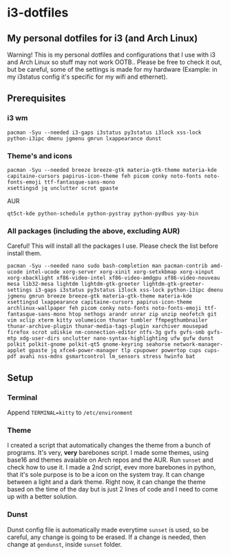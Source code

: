 # i3-dotfiles
## My personal dotfiles for i3 (and Arch Linux)

Warning!
This is my personal dotfiles and configurations that I use with i3 and Arch Linux so stuff may not work OOTB.. Please be free to check it out, but be careful, some of the settings is made for my hardware (Example: in my i3status config it's specific for my wifi and ethernet).

## Prerequisites
### i3 wm
```
pacman -Syu --needed i3-gaps i3status py3status i3lock xss-lock python-i3ipc dmenu jgmenu gmrun lxappearance dunst
```

### Theme's and icons
```
pacman -Syu --needed breeze breeze-gtk materia-gtk-theme materia-kde capitaine-cursors papirus-icon-theme feh picom conky noto-fonts noto-fonts-emoji ttf-fantasque-sans-mono
xsettingsd jq unclutter scrot gpaste 
```
AUR
```
qt5ct-kde python-schedule python-pystray python-pydbus yay-bin
```
### All packages (including the above, excluding AUR)
Careful! This will install all the packages I use. Please check the list before install them.
```
pacman -Syu --needed nano sudo bash-completion man pacman-contrib amd-ucode intel-ucode xorg-server xorg-xinit xorg-setxkbmap xorg-xinput xorg-xbacklight xf86-video-intel xf86-video-amdgpu xf86-video-nouveau mesa lib32-mesa lightdm lightdm-gtk-greeter lightdm-gtk-greeter-settings i3-gaps i3status py3status i3lock xss-lock python-i3ipc dmenu jgmenu gmrun breeze breeze-gtk materia-gtk-theme materia-kde xsettingsd lxappearance capitaine-cursors papirus-icon-theme archlinux-wallpaper feh picom conky noto-fonts noto-fonts-emoji ttf-fantasque-sans-mono htop nethogs arandr unrar zip unzip neofetch git vim xclip xterm kitty volumeicon thunar tumbler ffmpegthumbnailer thunar-archive-plugin thunar-media-tags-plugin xarchiver mousepad firefox scrot udiskie nm-connection-editor ntfs-3g gvfs gvfs-smb gvfs-mtp xdg-user-dirs unclutter nano-syntax-highlighting ufw gufw dunst polkit polkit-gnome polkit-qt5 gnome-keyring seahorse network-manager-applet gpaste jq xfce4-power-manager tlp cpupower powertop cups cups-pdf avahi nss-mdns gsmartcontrol lm_sensors stress hwinfo bat
```
## Setup
### Terminal
Append ```TERMINAL=kitty``` to ```/etc/environment```

### Theme
I created a script that automatically changes the theme from a bunch of programs. It's very, **very** barebones script. I made some themes, using base16 and themes avaiable on Arch repos and the AUR. Run ```sunset``` and check how to use it. I made a 2nd script, evev more barebones in python, that it's sole purpose is to be a icon on the system tray. It can change between a light and a dark theme. Right now, it can change the theme based on the time of the day but is just 2 lines of code and I need to come up with a better solution.

### Dunst
Dunst config file is automatically made everytime ```sunset``` is used, so be careful, any change is going to be erased. If a change is needed, then change at ```gendunst```, inside ```sunset``` folder.